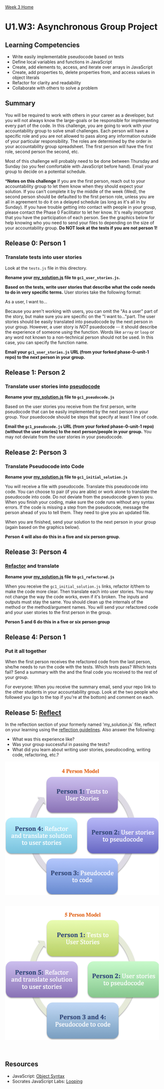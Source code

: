 [Week 3 Home](../)

# U1.W3: Asynchronous Group Project

## Learning Competencies
- Write easily implementable pseudocode based on tests
- Define local variables and functions in JavaScript
- Create, add elements to, access, and iterate over arrays in JavaScript
- Create, add properties to, delete properties from, and access values in object literals
- Refactor for clarity and readability
- Collaborate with others to solve a problem

## Summary
You will be required to work with others in your career as a developer, but you will not always know the large-goals or be responsible for implementing every part of the code. In this challenge, you are going to work with your accountability group to solve small challenges. Each person will have a specific role and you are not allowed to pass along any information outside of your particular responsibility. The roles are determined by the order in your accountability group spreadsheet. The first person will have the first role, second person the second, etc. 

Most of this challenge will probably need to be done between Thursday and Sunday (so you feel comfortable with JavaScript before hand). Email your group to decide on a potential schedule. 

***Notes on this challenge**
If you are the first person, reach out to your accountability group to let them know when they should expect your solution. If you can't complete it by the middle of the week (Wed), the second person should be defaulted to the first person role, unless you are all in agreement to do it on a delayed schedule (as long as it's all in by Sunday). If you have trouble getting into contact with people in your group, please contact the Phase 0 Facilitator to let her know. It's really important that you have the participation of each person. See the graphics below for help knowing who you need to send your files to depending on the size of your accountability group. **Do NOT look at the tests if you are not person 1!**

## Release 0: Person 1 
### Translate tests into user stories

Look at the `tests.js` file in this directory. 

**Rename your [my_solution.js](./my_solution.js) file to `gc1_user_stories.js`.**

**Based on the tests, write user stories that describe what the code needs to do in very specific terms.** User stories take the following format:

As a user, I want to...

Because you aren't working with users, you can omit the "As a user" part of the story, but make sure you are specific on the "I want to..."part. The user stories should be easily translated into pseudocode by the next person in your group.  However, a user story is *NOT* psuedocode -- it should describe the experience of someone *using* the function.  Words like `array` or `loop` or any word not known to a non-technical person should not be used.  In this case, you can specify the function name.

**Email your `gc1_user_stories.js` URL (from your forked phase-0-unit-1 repo) to the next person in your group.**

## Release 1: Person 2
### Translate user stories into [pseudocode](https://github.com/Devbootcamp/phase-0-handbook/blob/master/coding-references/pseudocode.md) 
**Rename your [my_solution.js](./my_solution.js) file to `gc1_pseudocode.js`**

Based on the user stories you receive from the first person, write pseudocode that can be easily implemented by the next person in your group.  Your psuedocode should be steps that specify at least 1 line of code.

**Email the `gc1_pseudocode.js` URL (from your forked phase-0-unit-1 repo) (without the user stories) to the next person/people in your group.** You may not deviate from the user stories in your pseudocode.

## Release 2: Person 3 
### Translate Pseudocode into Code
**Rename your [my_solution.js](./my_solution.js) file to  `gc1_initial_solution.js`**

You will receive a file with pseudocode. Translate this pseudocode into code. You can choose to pair (if you are able) or work alone to translate the pseudocode into code. Do not deviate from the pseudocode given to you. 
When you finish your coding, make sure the code runs without any syntax errors. If the code is missing a step from the pseudocode, message the person ahead of you to tell them. They need to give you an updated file. 

When you are finished, send your solution to the next person in your group (again based on the graphics below). 

**Person 4 will also do this in a five and six person group.**

## Release 3: Person 4 
### [Refactor](https://github.com/Devbootcamp/phase-0-handbook/blob/master/coding-references/refactoring.md) and translate
**Rename your [my_solution.js](./my_solution.js) file to `gc1_refactored.js`**

When you receive the `gc1_initial_solution.js` links, refactor it/them to make the code more clear. Then translate each into user stories. You may not change the way the code works, even if it's broken. The inputs and outputs must stay the same. You should clean up the internals of the method or the method/argument names. You will send your refactored code and your user stories to the first person in the group.

**Person 5 and 6 do this in a five or six person group**

## Release 4: Person 1 
### Put it all together

When the first person receives the refactored code from the last person, she/he needs to run the code with the tests. Which tests pass? Which tests fail? Send a summary with the and the final code you received to the rest of your group. 

For everyone: When you receive the summary email, send your repo link to the other students in your accountability group. Look at the two people who followed you (go to the top if you're at the bottom) and comment on each. 

## Release 5: [Reflect](https://github.com/Devbootcamp/phase-0-handbook/blob/master/coding-references/reflection-guidelines.md)
In the reflection section of your formerly named 'my_solution.js` file, reflect on your learning using the [reflection guidelines](https://github.com/Devbootcamp/phase-0-handbook/blob/master/coding-references/reflection-guidelines.md). Also answer the following:
- What was this experience like? 
- Was your group successful in passing the tests? 
- What did you learn about writing user stories, pseudocoding, writing code, refactoring, etc.?


![4_person.jpg](/week_3/imgs/4_person.jpg)<br><br><br>
![5_person.jpg](/week_3/imgs/5_person.jpg)<br><br><br>
<!-- ![6_person.jpg](/week_3/imgs/6_person.jpg)<br><br><br> -->

## Resources
- JavaScript: [Object Syntax](http://www.sitepoint.com/back-to-basics-javascript-object-syntax/)
- Socrates JavaScript Labs: [Looping](https://socrates.devbootcamp.com/labs/javascript/loops/looping-basics)

